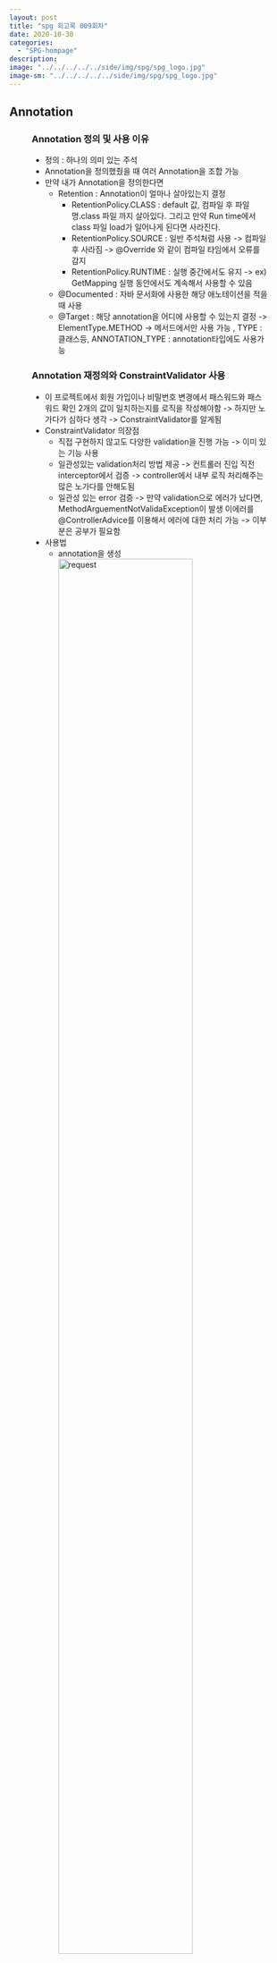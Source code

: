 ```yaml
---
layout: post
title: "spg 회고록 009회차"
date: 2020-10-30
categories:
  - "SPG-hompage"
description:
image: "../../../../../side/img/spg/spg_logo.jpg"
image-sm: "../../../../../side/img/spg/spg_logo.jpg"
---
```

<h2>Annotation</h2>
<figure>
    <h3>Annotation 정의 및 사용 이유</h3>
	<ul>
	    <li>정의 : 하나의 의미 있는 주석</li>
	    <li>Annotation을 정의했줬을 때 여러 Annotation을 조합 가능</li>
	    <li>만약 내가 Annotation을 정의한다면
	        <ul>
                <li>Retention : Annotation이 얼마나 살아있는지 결정
                    <ul>
                        <li>RetentionPolicy.CLASS : default 값, 컴파일 후 파일명.class 파일 까지 살아있다.
                         그리고 만약 Run time에서 class 파일 load가 일어나게 된다면 사라진다.</li>
                        <li>RetentionPolicy.SOURCE : 일반 주석처럼 사용 -> 컴파일 후 사라짐 -> 
                        @Override 와 같이 컴파일 타임에서 오류를 감지</li>
                        <li>RetentionPolicy.RUNTIME : 실행 중간에서도 유지 -> ex) GetMapping 실행 동안에서도 계속해서 사용할 수 있음</li>
                    </ul>
                </li>
                <li>@Documented : 자바 문서화에 사용한 해당 애노테이션을 적을 때 사용</li>
                <li>@Target : 해당 annotation을 어디에 사용할 수 있는지 결정 -> ElementType.METHOD -> 메서드에서만 사용 가능
                , TYPE : 클래스등, ANNOTATION_TYPE : annotation타입에도 사용가능</li>
	        </ul>
	    </li>
	</ul>
    <h3>Annotation 재정의와 ConstraintValidator 사용</h3>
    <ul>
        <li>이 프로젝트에서 회원 가입이나 비밀번호 변경에서 패스워드와 패스워드 확인 2개의 
        값이 일치하는지를 로직을 작성해야함 -> 하지만 노가다가 심하다 생각 -> ConstraintValidator를 알게됨</li>
        <li>ConstraintValidator 의장점
            <ul>
                <li>직접 구현하지 않고도 다양한 validation을 진행 가능 -> 이미 있는 기능 사용</li>
                <li>일관성있는 validation처리 방법 제공 -> 컨트롤러 진입 직전 interceptor에서 검증 
                -> controller에서 내부 로직 처리해주는 많은 노가다를 안해도됨</li>
                <li>일관성 있는 error 검증 -> 만약 validation으로 에러가 났다면, MethodArguementNotValidaException이 발생
                이에러를 @ControllerAdvice를 이용해서 에러에 대한 처리 가능 -> 이부분은 공부가 필요함</li>
            </ul>
        </li>
        <li>사용법
            <ul>
                <li>annotation을 생성 </li>
                <img src="../../../../../side/img/spg/09/09-정의한annotation.png" alt="request" style="width: 80%"/>
                <li>이 애노테이션을 validate할 때사용하기 때문에 validateBy에 ConstraintValidator을 상속 받은 클래스를 넣어준다.</li>
                <li>여기서 2개의 인자를 받아야하므로 first(), second()를 넣어주고, message()로 에러 메세지를 위해 넣어준다 -> default로 값을 넣어줄 수 있음</li>
                <li>ConstraintValidator를 재정의</li>                
                <img src="../../../../../side/img/spg/09/09-validate-재정의.png" alt="request" style="width: 80%"/>
                <li>상속받은 class -> FieldMatchValidator을 만들고 generic을 해당 애노테이션을 넣어준다.</li>
                <li>2개의 String 값을 비교하는 로직을 설정해놓는다.</li>
                <li>실패시 에러 메시지와 검증한 결과를 ConstraintValidatorContext에 넘겨준다. 그리고 ErrorReponse의 error[].field에 바인되어 사용한다.</li>
                <li>실패 했기때문에 다음 validate 검사를 하는 추가적인 로직 수행을 막기 위해 disableDefaultConstraintViolation()을 추가 해줬다.</li>
            </ul>
        </li>
    </ul>
    <h3>삽질</h3>
    <ul>
        <li>애노테이션에 대해 이해를 잘 못하여서 RUNTIME을 Retention으로 설정하지 않았었다 구글 검색 하여서 왜 이렇게 되는지를 
        검색하였고 결과적으로 위와 같은 정보를 얻게 되었다.</li>
        <li>굳이 List 만들 이유가 없었는데 만든거 같아서 조금 아쉽다....</li>
    </ul>
</figure>
